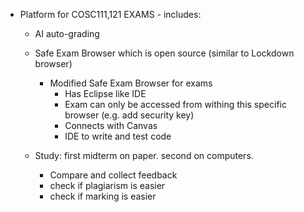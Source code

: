 
- Platform for COSC111,121 EXAMS - includes:
	- AI auto-grading
	- Safe Exam Browser which is open source (similar to Lockdown browser)
		- Modified Safe Exam Browser for exams
			- Has Eclipse like IDE
			- Exam can only be accessed from withing this specific browser (e.g. add security key) 
			- Connects with Canvas
			- IDE to write and test code

	- Study: first midterm on paper. second on computers. 
		- Compare and collect feedback
		- check if plagiarism is easier
		- check if marking is easier

